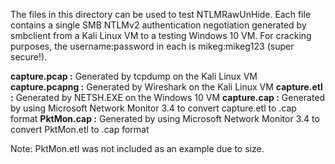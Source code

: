 The files in this directory can be used to test NTLMRawUnHide.  Each file contains a single SMB NTLMv2 authentication negotiation generated by smbclient from a Kali Linux VM to a testing Windows 10 VM.  For cracking purposes, the username:password in each is mikeg:mikeg123 (super secure!).

**capture.pcap   :** Generated by tcpdump on the Kali Linux VM
**capture.pcapng :** Generated by Wireshark on the Kali Linux VM
**capture.etl    :** Generated by NETSH.EXE on the Windows 10 VM
**capture.cap    :** Generated by using Microsoft Network Monitor 3.4 to convert capture.etl to .cap format
**PktMon.cap     :** Generated by using Microsoft Network Monitor 3.4 to convert PktMon.etl to .cap format

Note: PktMon.etl was not included as an example due to size.

